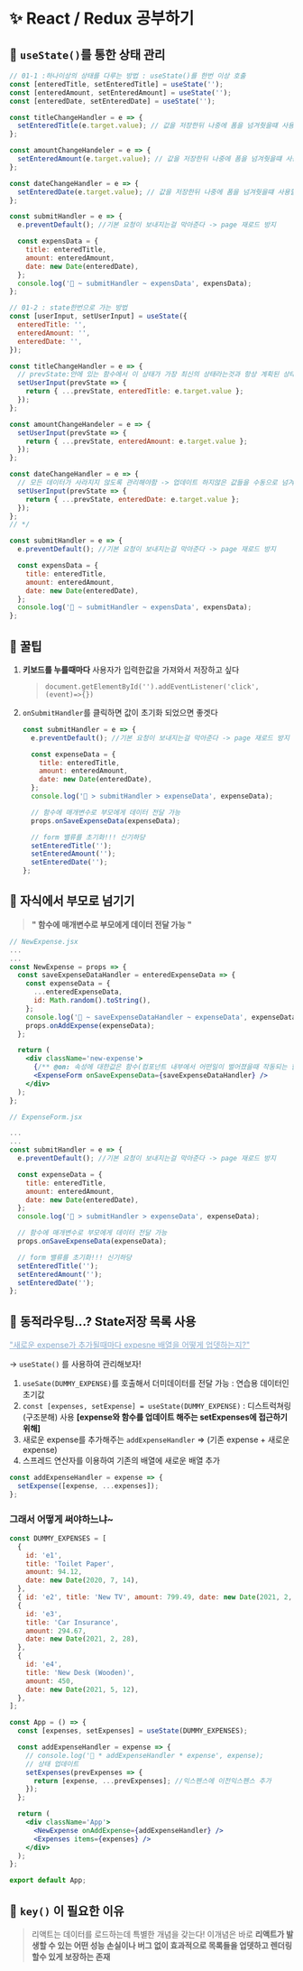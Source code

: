 # <div style="font-weight:700">✨ React / Redux 공부하기</div>

## 🎃 `useState()`를 통한 상태 관리

```jsx
// 01-1 :하나이상의 상태를 다루는 방법 : useState()를 한번 이상 호출
const [enteredTitle, setEnteredTitle] = useState('');
const [enteredAmount, setEnteredAmount] = useState('');
const [enteredDate, setEnteredDate] = useState('');

const titleChangeHandler = e => {
  setEnteredTitle(e.target.value); // 값을 저장한뒤 나중에 폼을 넘겨줫을떄 사용할 수 있게
};

const amountChangeHandeler = e => {
  setEnteredAmount(e.target.value); // 값을 저장한뒤 나중에 폼을 넘겨줫을떄 사용할 수 있게
};

const dateChangeHandler = e => {
  setEnteredDate(e.target.value); // 값을 저장한뒤 나중에 폼을 넘겨줫을떄 사용할 수 있게
};

const submitHandler = e => {
  e.preventDefault(); //기본 요청이 보내지는걸 막아준다 -> page 재로드 방지

  const expensData = {
    title: enteredTitle,
    amount: enteredAmount,
    date: new Date(enteredDate),
  };
  console.log('🚀 ~ submitHandler ~ expensData', expensData);
};
```

```jsx
// 01-2 : state한번으로 가는 방법
const [userInput, setUserInput] = useState({
  enteredTitle: '',
  enteredAmount: '',
  enteredDate: '',
});

const titleChangeHandler = e => {
  // prevState:안에 있는 함수에서 이 상태가 가장 최신의 상태라는것과 항상 계획된 상태의 업데이트를 염두에 두고있다라는걸 보장
  setUserInput(prevState => {
    return { ...prevState, enteredTitle: e.target.value };
  });
};

const amountChangeHandeler = e => {
  setUserInput(prevState => {
    return { ...prevState, enteredAmount: e.target.value };
  });
};

const dateChangeHandler = e => {
  // 모든 데이터가 사라지지 않도록 관리해야함 -> 업데이트 하지않은 값들을 수동으로 넘겨줘야함
  setUserInput(prevState => {
    return { ...prevState, enteredDate: e.target.value };
  });
};
// */

const submitHandler = e => {
  e.preventDefault(); //기본 요청이 보내지는걸 막아준다 -> page 재로드 방지

  const expensData = {
    title: enteredTitle,
    amount: enteredAmount,
    date: new Date(enteredDate),
  };
  console.log('🚀 ~ submitHandler ~ expensData', expensData);
};
```

## 🍯 꿀팁

1.  **키보드를 누를때마다** 사용자가 입력한값을 가져와서 저장하고 싶다

    > `document.getElementById('').addEventListener('click', (event)=>{})`

2.  `onSubmitHandler`를 클릭하면 값이 초기화 되었으면 좋겟다

    ```jsx
    const submitHandler = e => {
      e.preventDefault(); //기본 요청이 보내지는걸 막아준다 -> page 재로드 방지

      const expenseData = {
        title: enteredTitle,
        amount: enteredAmount,
        date: new Date(enteredDate),
      };
      console.log('🚀 > submitHandler > expenseData', expenseData);

      // 함수에 매개변수로 부모에게 데이터 전달 가능
      props.onSaveExpenseData(expenseData);

      // form 밸류를 초기화!!! 신기하당
      setEnteredTitle('');
      setEnteredAmount('');
      setEnteredDate('');
    };
    ```

## 🎃 자식에서 부모로 넘기기

> **" 함수에 매개변수로 부모에게 데이터 전달 가능 "**

```jsx
// NewExpense.jsx
...
...
const NewExpense = props => {
  const saveExpenseDataHandler = enteredExpenseData => {
    const expenseData = {
      ...enteredExpenseData,
      id: Math.random().toString(),
    };
    console.log('🚀 ~ saveExpenseDataHandler ~ expenseData', expenseData);
    props.onAddExpense(expenseData);
  };

  return (
    <div className='new-expense'>
      {/** @on: 속성에 대한값은 함수(컴포넌트 내부에서 어떤일이 벌어졌을때 작동되는 함수) */}
      <ExpenseForm onSaveExpenseData={saveExpenseDataHandler} />
    </div>
  );
};
```

```jsx
// ExpenseForm.jsx

...
...
const submitHandler = e => {
  e.preventDefault(); //기본 요청이 보내지는걸 막아준다 -> page 재로드 방지

  const expenseData = {
    title: enteredTitle,
    amount: enteredAmount,
    date: new Date(enteredDate),
  };
  console.log('🚀 > submitHandler > expenseData', expenseData);

  // 함수에 매개변수로 부모에게 데이터 전달 가능
  props.onSaveExpenseData(expenseData);

  // form 밸류를 초기화!!! 신기하당
  setEnteredTitle('');
  setEnteredAmount('');
  setEnteredDate('');
};
```

## 🎃 동적라우팅...? State저장 목록 사용

<div style='color:#8ac'><u>"새로운 expense가 추가될때마다 expesne 배열을 어떻게 업뎃하는지?"</u></div>

-> `useState()` 를 사용하여 관리해보자!

1.  `useSate(DUMMY_EXPENSE)`를 호출해서 더미데이터를 전달 가능 : 연습용 데이터인 초기값
2.  `const [expenses, setExpense] = useState(DUMMY_EXPENSE)` : 디스트럭쳐링(구조분해) 사용 **[expense와 함수를 업데이트 해주는 setExpenses에 접근하기 위해]**
3.  새로운 expense를 추가해주는 `addExpenseHandler` => (기존 expense + 새로운 expense)
4.  스프레드 연산자를 이용하여 기존의 배열에 새로운 배열 추가

```jsx
const addExpenseHandler = expense => {
  setExpense([expense, ...expenses]);
};
```

### 그래서 어떻게 써야하느냐~

```jsx
const DUMMY_EXPENSES = [
  {
    id: 'e1',
    title: 'Toilet Paper',
    amount: 94.12,
    date: new Date(2020, 7, 14),
  },
  { id: 'e2', title: 'New TV', amount: 799.49, date: new Date(2021, 2, 12) },
  {
    id: 'e3',
    title: 'Car Insurance',
    amount: 294.67,
    date: new Date(2021, 2, 28),
  },
  {
    id: 'e4',
    title: 'New Desk (Wooden)',
    amount: 450,
    date: new Date(2021, 5, 12),
  },
];

const App = () => {
  const [expenses, setExpenses] = useState(DUMMY_EXPENSES);

  const addExpenseHandler = expense => {
    // console.log('🚀 * addExpenseHandler * expense', expense);
    // 상태 업데이트
    setExpenses(prevExpenses => {
      return [expense, ...prevExpenses]; //익스펜스에 이전익스펜스 추가
    });
  };

  return (
    <div className='App'>
      <NewExpense onAddExpense={addExpenseHandler} />
      <Expenses items={expenses} />
    </div>
  );
};

export default App;
```

## 🎃 `key()` 이 필요한 이유

> 리액트는 데이터를 로드하는데 특별한 개념을 갖는다! 이개념은 바로 **리액트가 발생할 수 있는 어떤 성능 손실이나 버그 없이 효과적으로 목록들을 업뎃하고 렌더링 할수 있게 보장하는 존재**
